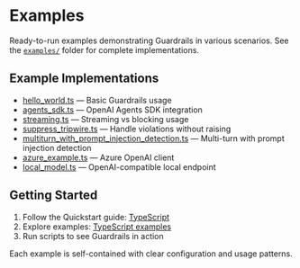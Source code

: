 # Examples

Ready-to-run examples demonstrating Guardrails in various scenarios. See the [`examples/`](https://github.com/openai/openai-guardrails-js/tree/main/examples/) folder for complete implementations.

## Example Implementations

- [hello_world.ts](https://github.com/openai/openai-guardrails-js/tree/main/examples/basic/hello_world.ts) — Basic Guardrails usage
- [agents_sdk.ts](https://github.com/openai/openai-guardrails-js/tree/main/examples/basic/agents_sdk.ts) — OpenAI Agents SDK integration
- [streaming.ts](https://github.com/openai/openai-guardrails-js/tree/main/examples/basic/streaming.ts) — Streaming vs blocking usage
- [suppress_tripwire.ts](https://github.com/openai/openai-guardrails-js/tree/main/examples/basic/suppress_tripwire.ts) — Handle violations without raising
- [multiturn_with_prompt_injection_detection.ts](https://github.com/openai/openai-guardrails-js/tree/main/examples/basic/multiturn_with_prompt_injection_detection.ts) — Multi-turn with prompt injection detection
- [azure_example.ts](https://github.com/openai/openai-guardrails-js/tree/main/examples/basic/azure_example.ts) — Azure OpenAI client
- [local_model.ts](https://github.com/openai/openai-guardrails-js/tree/main/examples/basic/local_model.ts) — OpenAI-compatible local endpoint

## Getting Started

1. Follow the Quickstart guide: [TypeScript](./quickstart.md)
2. Explore examples: [TypeScript examples](https://github.com/openai/openai-guardrails-js/tree/main/examples/)
3. Run scripts to see Guardrails in action

Each example is self-contained with clear configuration and usage patterns.
